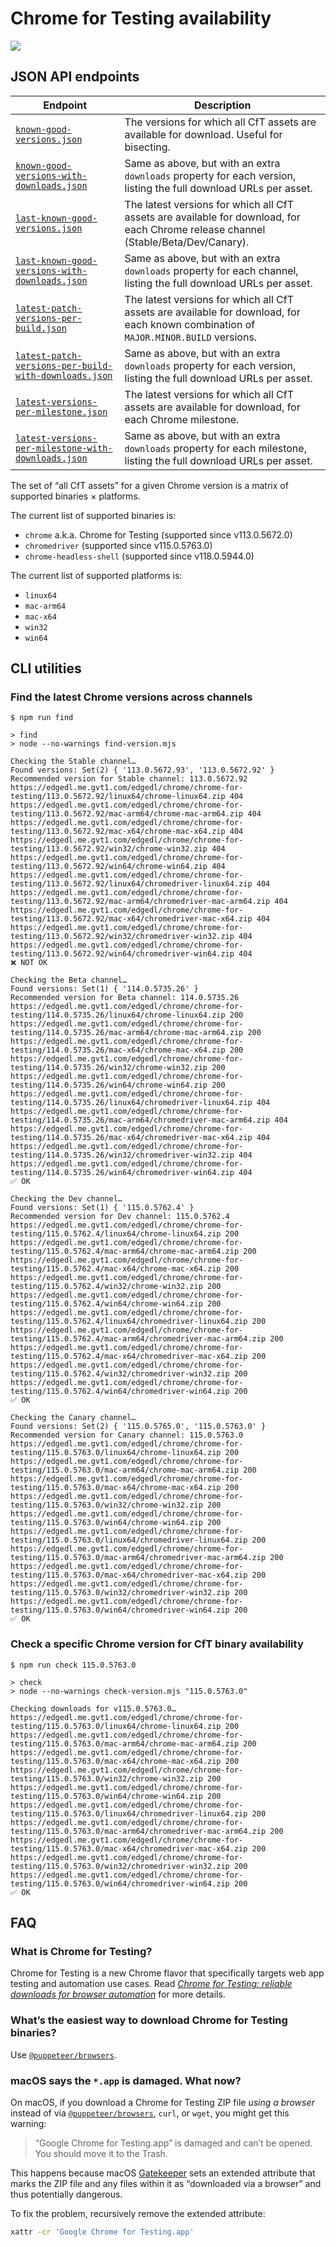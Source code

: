 # Chrome for Testing availability

![](logo.svg)

## JSON API endpoints

| Endpoint                                                                                                                                                         | Description                                                                                                                          |
| ---------------------------------------------------------------------------------------------------------------------------------------------------------------- | ------------------------------------------------------------------------------------------------------------------------------------ |
| [`known-good-versions.json`](https://googlechromelabs.github.io/chrome-for-testing/known-good-versions.json)                                                     | The versions for which all CfT assets are available for download. Useful for bisecting.                                              |
| [`known-good-versions-with-downloads.json`](https://googlechromelabs.github.io/chrome-for-testing/known-good-versions-with-downloads.json)                       | Same as above, but with an extra `downloads` property for each version, listing the full download URLs per asset.                    |
| [`last-known-good-versions.json`](https://googlechromelabs.github.io/chrome-for-testing/last-known-good-versions.json)                                           | The latest versions for which all CfT assets are available for download, for each Chrome release channel (Stable/Beta/Dev/Canary).   |
| [`last-known-good-versions-with-downloads.json`](https://googlechromelabs.github.io/chrome-for-testing/last-known-good-versions-with-downloads.json)             | Same as above, but with an extra `downloads` property for each channel, listing the full download URLs per asset.                    |
| [`latest-patch-versions-per-build.json`](https://googlechromelabs.github.io/chrome-for-testing/latest-patch-versions-per-build.json)                             | The latest versions for which all CfT assets are available for download, for each known combination of `MAJOR.MINOR.BUILD` versions. |
| [`latest-patch-versions-per-build-with-downloads.json`](https://googlechromelabs.github.io/chrome-for-testing/latest-patch-versions-per-build-with-downloads.json) | Same as above, but with an extra `downloads` property for each version, listing the full download URLs per asset.                    |
| [`latest-versions-per-milestone.json`](https://googlechromelabs.github.io/chrome-for-testing/latest-versions-per-milestone.json)                                 | The latest versions for which all CfT assets are available for download, for each Chrome milestone.                                  |
| [`latest-versions-per-milestone-with-downloads.json`](https://googlechromelabs.github.io/chrome-for-testing/latest-versions-per-milestone-with-downloads.json)   | Same as above, but with an extra `downloads` property for each milestone, listing the full download URLs per asset.                  |

The set of “all CfT assets” for a given Chrome version is a matrix of supported binaries × platforms.

The current list of supported binaries is:

- `chrome` a.k.a. Chrome for Testing (supported since v113.0.5672.0)
- `chromedriver` (supported since v115.0.5763.0)
- `chrome-headless-shell` (supported since v118.0.5944.0)

The current list of supported platforms is:

- `linux64`
- `mac-arm64`
- `mac-x64`
- `win32`
- `win64`

## CLI utilities

### Find the latest Chrome versions across channels

```
$ npm run find

> find
> node --no-warnings find-version.mjs

Checking the Stable channel…
Found versions: Set(2) { '113.0.5672.93', '113.0.5672.92' }
Recommended version for Stable channel: 113.0.5672.92
https://edgedl.me.gvt1.com/edgedl/chrome/chrome-for-testing/113.0.5672.92/linux64/chrome-linux64.zip 404
https://edgedl.me.gvt1.com/edgedl/chrome/chrome-for-testing/113.0.5672.92/mac-arm64/chrome-mac-arm64.zip 404
https://edgedl.me.gvt1.com/edgedl/chrome/chrome-for-testing/113.0.5672.92/mac-x64/chrome-mac-x64.zip 404
https://edgedl.me.gvt1.com/edgedl/chrome/chrome-for-testing/113.0.5672.92/win32/chrome-win32.zip 404
https://edgedl.me.gvt1.com/edgedl/chrome/chrome-for-testing/113.0.5672.92/win64/chrome-win64.zip 404
https://edgedl.me.gvt1.com/edgedl/chrome/chrome-for-testing/113.0.5672.92/linux64/chromedriver-linux64.zip 404
https://edgedl.me.gvt1.com/edgedl/chrome/chrome-for-testing/113.0.5672.92/mac-arm64/chromedriver-mac-arm64.zip 404
https://edgedl.me.gvt1.com/edgedl/chrome/chrome-for-testing/113.0.5672.92/mac-x64/chromedriver-mac-x64.zip 404
https://edgedl.me.gvt1.com/edgedl/chrome/chrome-for-testing/113.0.5672.92/win32/chromedriver-win32.zip 404
https://edgedl.me.gvt1.com/edgedl/chrome/chrome-for-testing/113.0.5672.92/win64/chromedriver-win64.zip 404
❌ NOT OK

Checking the Beta channel…
Found versions: Set(1) { '114.0.5735.26' }
Recommended version for Beta channel: 114.0.5735.26
https://edgedl.me.gvt1.com/edgedl/chrome/chrome-for-testing/114.0.5735.26/linux64/chrome-linux64.zip 200
https://edgedl.me.gvt1.com/edgedl/chrome/chrome-for-testing/114.0.5735.26/mac-arm64/chrome-mac-arm64.zip 200
https://edgedl.me.gvt1.com/edgedl/chrome/chrome-for-testing/114.0.5735.26/mac-x64/chrome-mac-x64.zip 200
https://edgedl.me.gvt1.com/edgedl/chrome/chrome-for-testing/114.0.5735.26/win32/chrome-win32.zip 200
https://edgedl.me.gvt1.com/edgedl/chrome/chrome-for-testing/114.0.5735.26/win64/chrome-win64.zip 200
https://edgedl.me.gvt1.com/edgedl/chrome/chrome-for-testing/114.0.5735.26/linux64/chromedriver-linux64.zip 404
https://edgedl.me.gvt1.com/edgedl/chrome/chrome-for-testing/114.0.5735.26/mac-arm64/chromedriver-mac-arm64.zip 404
https://edgedl.me.gvt1.com/edgedl/chrome/chrome-for-testing/114.0.5735.26/mac-x64/chromedriver-mac-x64.zip 404
https://edgedl.me.gvt1.com/edgedl/chrome/chrome-for-testing/114.0.5735.26/win32/chromedriver-win32.zip 404
https://edgedl.me.gvt1.com/edgedl/chrome/chrome-for-testing/114.0.5735.26/win64/chromedriver-win64.zip 404
✅ OK

Checking the Dev channel…
Found versions: Set(1) { '115.0.5762.4' }
Recommended version for Dev channel: 115.0.5762.4
https://edgedl.me.gvt1.com/edgedl/chrome/chrome-for-testing/115.0.5762.4/linux64/chrome-linux64.zip 200
https://edgedl.me.gvt1.com/edgedl/chrome/chrome-for-testing/115.0.5762.4/mac-arm64/chrome-mac-arm64.zip 200
https://edgedl.me.gvt1.com/edgedl/chrome/chrome-for-testing/115.0.5762.4/mac-x64/chrome-mac-x64.zip 200
https://edgedl.me.gvt1.com/edgedl/chrome/chrome-for-testing/115.0.5762.4/win32/chrome-win32.zip 200
https://edgedl.me.gvt1.com/edgedl/chrome/chrome-for-testing/115.0.5762.4/win64/chrome-win64.zip 200
https://edgedl.me.gvt1.com/edgedl/chrome/chrome-for-testing/115.0.5762.4/linux64/chromedriver-linux64.zip 200
https://edgedl.me.gvt1.com/edgedl/chrome/chrome-for-testing/115.0.5762.4/mac-arm64/chromedriver-mac-arm64.zip 200
https://edgedl.me.gvt1.com/edgedl/chrome/chrome-for-testing/115.0.5762.4/mac-x64/chromedriver-mac-x64.zip 200
https://edgedl.me.gvt1.com/edgedl/chrome/chrome-for-testing/115.0.5762.4/win32/chromedriver-win32.zip 200
https://edgedl.me.gvt1.com/edgedl/chrome/chrome-for-testing/115.0.5762.4/win64/chromedriver-win64.zip 200
✅ OK

Checking the Canary channel…
Found versions: Set(2) { '115.0.5765.0', '115.0.5763.0' }
Recommended version for Canary channel: 115.0.5763.0
https://edgedl.me.gvt1.com/edgedl/chrome/chrome-for-testing/115.0.5763.0/linux64/chrome-linux64.zip 200
https://edgedl.me.gvt1.com/edgedl/chrome/chrome-for-testing/115.0.5763.0/mac-arm64/chrome-mac-arm64.zip 200
https://edgedl.me.gvt1.com/edgedl/chrome/chrome-for-testing/115.0.5763.0/mac-x64/chrome-mac-x64.zip 200
https://edgedl.me.gvt1.com/edgedl/chrome/chrome-for-testing/115.0.5763.0/win32/chrome-win32.zip 200
https://edgedl.me.gvt1.com/edgedl/chrome/chrome-for-testing/115.0.5763.0/win64/chrome-win64.zip 200
https://edgedl.me.gvt1.com/edgedl/chrome/chrome-for-testing/115.0.5763.0/linux64/chromedriver-linux64.zip 200
https://edgedl.me.gvt1.com/edgedl/chrome/chrome-for-testing/115.0.5763.0/mac-arm64/chromedriver-mac-arm64.zip 200
https://edgedl.me.gvt1.com/edgedl/chrome/chrome-for-testing/115.0.5763.0/mac-x64/chromedriver-mac-x64.zip 200
https://edgedl.me.gvt1.com/edgedl/chrome/chrome-for-testing/115.0.5763.0/win32/chromedriver-win32.zip 200
https://edgedl.me.gvt1.com/edgedl/chrome/chrome-for-testing/115.0.5763.0/win64/chromedriver-win64.zip 200
✅ OK
```

### Check a specific Chrome version for CfT binary availability

```
$ npm run check 115.0.5763.0

> check
> node --no-warnings check-version.mjs "115.0.5763.0"

Checking downloads for v115.0.5763.0…
https://edgedl.me.gvt1.com/edgedl/chrome/chrome-for-testing/115.0.5763.0/linux64/chrome-linux64.zip 200
https://edgedl.me.gvt1.com/edgedl/chrome/chrome-for-testing/115.0.5763.0/mac-arm64/chrome-mac-arm64.zip 200
https://edgedl.me.gvt1.com/edgedl/chrome/chrome-for-testing/115.0.5763.0/mac-x64/chrome-mac-x64.zip 200
https://edgedl.me.gvt1.com/edgedl/chrome/chrome-for-testing/115.0.5763.0/win32/chrome-win32.zip 200
https://edgedl.me.gvt1.com/edgedl/chrome/chrome-for-testing/115.0.5763.0/win64/chrome-win64.zip 200
https://edgedl.me.gvt1.com/edgedl/chrome/chrome-for-testing/115.0.5763.0/linux64/chromedriver-linux64.zip 200
https://edgedl.me.gvt1.com/edgedl/chrome/chrome-for-testing/115.0.5763.0/mac-arm64/chromedriver-mac-arm64.zip 200
https://edgedl.me.gvt1.com/edgedl/chrome/chrome-for-testing/115.0.5763.0/mac-x64/chromedriver-mac-x64.zip 200
https://edgedl.me.gvt1.com/edgedl/chrome/chrome-for-testing/115.0.5763.0/win32/chromedriver-win32.zip 200
https://edgedl.me.gvt1.com/edgedl/chrome/chrome-for-testing/115.0.5763.0/win64/chromedriver-win64.zip 200
✅ OK
```

## FAQ

### What is Chrome for Testing?

Chrome for Testing is a new Chrome flavor that specifically targets web app testing and automation use cases. Read [_Chrome for Testing: reliable downloads for browser automation_](https://developer.chrome.com/blog/chrome-for-testing/) for more details.

### What’s the easiest way to download Chrome for Testing binaries?

Use [`@puppeteer/browsers`](https://pptr.dev/browsers-api/).

### macOS says the `*.app` is damaged. What now?

On macOS, if you download a Chrome for Testing ZIP file _using a browser_ instead of via [`@puppeteer/browsers`](https://pptr.dev/browsers-api/), `curl`, or `wget`, you might get this warning:

> “Google Chrome for Testing.app” is damaged and can’t be opened. You should move it to the Trash.

This happens because macOS [Gatekeeper](https://support.apple.com/guide/security/gatekeeper-and-runtime-protection-sec5599b66df/web) sets an extended attribute that marks the ZIP file and any files within it as “downloaded via a browser” and thus potentially dangerous.

To fix the problem, recursively remove the extended attribute:

```sh
xattr -cr 'Google Chrome for Testing.app'
```
